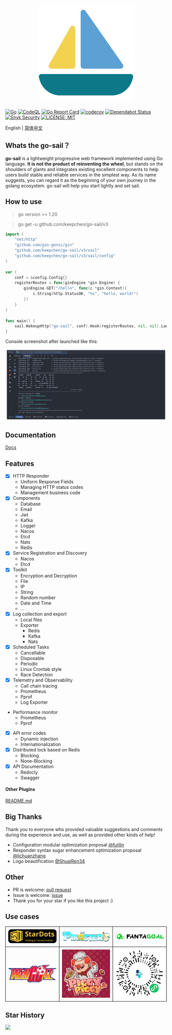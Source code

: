 <div align="center">
    <h1><img src="static/sailboat-solid-colorful.svg" alt="sailboat-solid" title="sailboat-solid" width="300" /></h1>
</div> 

[![Go](https://github.com/keepchen/go-sail/actions/workflows/go.yml/badge.svg)](https://github.com/keepchen/go-sail/actions/workflows/go.yml)
[![CodeQL](https://github.com/keepchen/go-sail/actions/workflows/codeql.yml/badge.svg)](https://github.com/keepchen/go-sail/actions/workflows/codeql.yml)
[![Go Report Card](https://goreportcard.com/badge/github.com/keepchen/go-sail/v3)](https://goreportcard.com/report/github.com/keepchen/go-sail/v3)
[![codecov](https://codecov.io/github/keepchen/go-sail/graph/badge.svg?token=UNLOORRJHA)](https://codecov.io/github/keepchen/go-sail)
[![Dependabot Status](https://img.shields.io/badge/dependabot-active-brightgreen?logo=dependabot)](https://github.com/keepchen/go-sail/security/dependabot)
[![Snyk Security](https://img.shields.io/badge/Snyk-Secure-blueviolet?logo=snyk)](https://snyk.io/test/github/keepchen/go-sail)
[![LICENSE: MIT](https://img.shields.io/github/license/keepchen/go-sail.svg?style=flat)](LICENSE)    

English | [简体中文](./README.md)

## Whats the go-sail？

**go-sail** is a lightweight progressive web framework implemented using Go language. **It is not the product of reinventing the wheel**, but stands on the shoulders of giants and integrates existing excellent components to help users build stable and reliable services in the simplest way.
As its name suggests, you can regard it as the beginning of your own journey in the golang ecosystem. go-sail will help you start lightly and set sail.

## How to use
> go version >= 1.20  

> go get -u github.com/keepchen/go-sail/v3

```go  
import (
    "net/http"
    "github.com/gin-gonic/gin"
    "github.com/keepchen/go-sail/v3/sail"
    "github.com/keepchen/go-sail/v3/sail/config"
)

var (
    conf = &config.Config{}
    registerRoutes = func(ginEngine *gin.Engine) {
        ginEngine.GET("/hello", func(c *gin.Context){
            c.String(http.StatusOK, "%s", "hello, world!")
        })
    }
)

func main() {
    sail.WakeupHttp("go-sail", conf).Hook(registerRoutes, nil, nil).Launch()
}
```  
Console screenshot after launched like this:  

<img src="static/launch.png" alt="launch.png" title="launch.png" width="600" />  

## Documentation
[Docs](https://go-sail.dev)

## Features  
- [x] HTTP Responder
    - Uniform Response Fields
    - Managing HTTP status codes  
    - Management business code  
- [x] Components  
    - Database
    - Email
    - Jwt
    - Kafka
    - Logger
    - Nacos
    - Etcd
    - Nats
    - Redis
- [x] Service Registration and Discovery  
    - Nacos
    - Etcd
- [x] Toolkit  
    - Encryption and Decryption  
    - File
    - IP
    - String
    - Random number  
    - Date and Time  
    - ...
- [x] Log collection and export
    - Local files
    - Exporter  
      - Redis  
      - Kafka  
      - Nats  
- [x] Scheduled Tasks  
    - Cancellable  
    - Disposable  
    - Periodic  
    - Linux Crontab style  
    - Race Detection  
- [x] Telemetry and Observability
  - Call chain tracing
  - Prometheus
  - Pprof
  - Log Exporter  
- Performance monitor  
  - Prometheus  
  - Pprof  
- [x] API error codes
    - Dynamic injection  
    - Internationalization  
- [x] Distributed lock based on Redis  
  - Blocking  
  - None-Blocking  
- [x] API Documentation
    - Redocly
    - Swagger  

#### Other Plugins
[README.md](plugins/README.md)  

## Big Thanks
Thank you to everyone who provided valuable suggestions and comments during the experience and use, as well as provided other kinds of help!
- Configuration modular optimization proposal [@fujilin](https://github.com/fujilin)
- Responder syntax sugar enhancement optimization proposal [@lichuanzhang](https://github.com/lichuanzhang)
- Logo beautification [@ShuaiRen34](https://twitter.com/ShuaiRen34)

## Other
- PR is welcome: [pull request](https://github.com/keepchen/go-sail/compare)
- Issue is welcome: [issue](https://github.com/keepchen/go-sail/issues/new/choose)
- Thank you for your star if you like this project :)  

## Use cases  
<table style="text-align: center">
  <tr>
    <td style="border: 1px solid black; padding: 8px;">
      <a href="https://stardots.io?ref=go-sail" target="_blank"><img src="static/usecases/stardots-logo.png" alt="stardots.io" width="200" title="https://stardots.io"/></a>
    </td>
    <td style="border: 1px solid black; padding: 8px;">
      <img src="static/usecases/pikaster-metaland.png" alt="Pikaster" width="200" />
    </td>
    <td style="border: 1px solid black; padding: 8px;">
      <a href="https://fantagoal.io" target="_blank"><img src="static/usecases/fantaGoal-logo.png" alt="FantaGoal" width="200" title="https://fantagoal.io"/></a>
    </td>
  </tr>
  <tr>
    <td style="border: 1px solid black; padding: 8px;">
      <img src="static/usecases/wingoal-metaland.png" alt="WinGoal" width="200" />
    </td>
    <td style="border: 1px solid black; padding: 8px;">
      <a href="https://t.me/PiggyPiggyofficialbot" target="_blank"><img src="static/usecases/piggy-logo.jpg" alt="Piggy (telegram mini-game)" width="200" title="https://t.me/PiggyPiggyofficialbot"/></a>
    </td>
    <td style="border: 1px solid black; padding: 8px;">
      <img src="static/usecases/miniprogram-hpp.png" alt="生活好评助手-小程序" width="200" />
    </td>
  </tr>
</table>  

## Star History  
![](https://starchart.cc/keepchen/go-sail.svg)